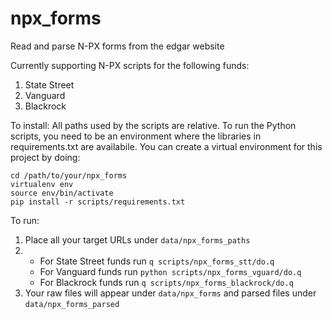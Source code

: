 # npx_forms
Read and parse N-PX forms from the edgar website

Currently supporting N-PX scripts for the following funds:
1. State Street
1. Vanguard
1. Blackrock

To install:
All paths used by the scripts are relative.
To run the Python scripts, you need to be an environment where the libraries in requirements.txt are availabile.
You can create a virtual environment for this project by doing:

```
cd /path/to/your/npx_forms
virtualenv env
source env/bin/activate
pip install -r scripts/requirements.txt
```

To run:
1. Place all your target URLs under `data/npx_forms_paths`
1. 
    - For State Street funds run `q scripts/npx_forms_stt/do.q`
    - For Vanguard funds run `python scripts/npx_forms_vguard/do.q`
    - For Blackrock funds run `q scripts/npx_forms_blackrock/do.q`
1. Your raw files will appear under `data/npx_forms` and parsed files under `data/npx_forms_parsed`
